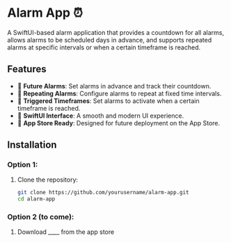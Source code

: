 # Alarm App ⏰  

A SwiftUI-based alarm application that provides a countdown for all alarms, allows alarms to be scheduled days in advance, and supports repeated alarms at specific intervals or when a certain timeframe is reached.  

## Features  
- 📅 **Future Alarms**: Set alarms in advance and track their countdown.  
- 🔄 **Repeating Alarms**: Configure alarms to repeat at fixed time intervals.  
- 🎯 **Triggered Timeframes**: Set alarms to activate when a certain timeframe is reached.  
- 📱 **SwiftUI Interface**: A smooth and modern UI experience.  
- 🚀 **App Store Ready**: Designed for future deployment on the App Store.  

## Installation
### Option 1:
1. Clone the repository:  
   ```bash
   git clone https://github.com/yourusername/alarm-app.git
   cd alarm-app

### Option 2 (to come):
1. Download ____ from the app store
